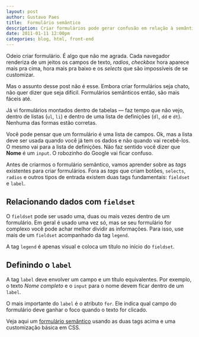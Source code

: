 ```yaml
---
layout: post
author: Gustavo Paes
title:  Formulário semântico
description: Criar formulários pode gerar confusão em relação à semântica. Não deveria, é a coisa mais simples de se fazer. Basta usar as tags fieldset e label e seu formulário fica semântico.
date: 2011-01-11 12:00pm
categories: blog, html, front-end
---
```


Odeio criar formulário. É algo que não me agrada. Cada navegador renderiza de um jeitos os campos de texto, _radios_, _checkbox_ hora aparece mais pra cima, hora mais pra baixo e os _selects_ que são impossíveis de se customizar.

Mas o assunto desse post não é esse. Embora criar formulários seja chato, não quer dizer que seja difícil. Formulários semânticos então, são mais fáceis até.

Já vi formulários montados dentro de tabelas &#8212; faz tempo que não vejo, dentro de listas (`ul`, `li`) e dentro de uma lista de definições (`dl`, `dd` e `dt`). Nenhuma das formas estão corretas.

Você pode pensar que um formulário é uma lista de campos. Ok, mas a lista deve ser usada quando você já tem os dados e não quando vai recebê-los. O mesmo vai para a lista de definições. Não faz sentido você dizer que **Nome** é um `input`. O robozinho do Google vai ficar confuso.

Antes de criarmos o formulário semântico, vamos aprender sobre as _tags_ existentes para criar formulários. Fora as _tags_ que criam botões, `selects`, `radios` e outros tipos de entrada existem duas tags fundamentais: `fieldset` e `label`.

## Relacionando dados com `fieldset`

O `fieldset` pode ser usado uma, duas ou mais vezes dentro de um formulário. Em geral é usado uma vez só, mas se seu formulário for complexo você pode achar melhor dividir as informações. Para isso, use mais de um `fieldset` acompanhado da tag `legend`.

A tag `legend` é apenas visual e coloca um título no início do `fieldset`.

## Definindo o `label`

A tag `label` deve envolver um campo e um título equivalentes. Por exemplo, o texto _Nome completo_ e o `input` para o nome devem ficar dentro de um `label`.

O mais importante do `label` é o atributo `for`. Ele indica qual campo do formulário deve ganhar o foco quando o texto for clicado.

Veja aqui um <a href="http://gustavopaes.net/images/posts/2011/01/formulario.html" target="_blank">formulário semântico</a> usando as duas tags acima e uma customização básica em CSS.

